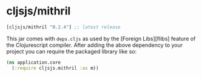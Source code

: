 # cljsjs/mithril

```clojure
[cljsjs/mithril "0.2.4"] ;; latest release
```

This jar comes with `deps.cljs` as used by the [Foreign Libs][flibs] feature
of the Clojurescript compiler. After adding the above dependency to your project
you can require the packaged library like so:

```clojure
(ns application.core
  (:require cljsjs.mithril :as m))
```

